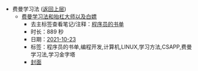- 费曼学习法 ([返回上层](../))
    - [费曼学习法和抬杠大师以及白嫖](https://www.bilibili.com/video/BV12f4y1g7LH)
        - 去主标签查看笔记/注释：[程序员的书单](../markmap/程序员的书单.html)
        - 时长：889 秒
        - 日期：[2021-10-23](../markmap/202110.html)
        - 标签：程序员的书单,编程开发,计算机,LINUX,学习方法,CSAPP,费曼学习法,学习金字塔
        - [封面](http://i2.hdslb.com/bfs/archive/0c77369a84425c41f8246c2eb3517f8a4e26c636.jpg)
